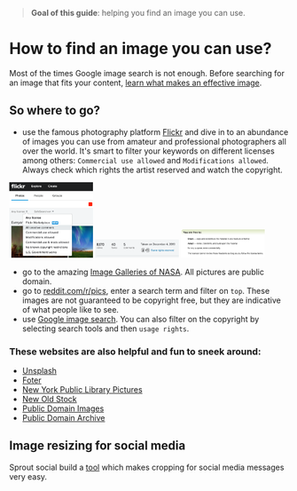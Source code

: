 > **Goal of this guide**: helping you find an image you can use.

# How to find an image you can use?
Most of the times Google image search is not enough. Before searching for an image that fits your content, [learn what makes an effective image](../effective-image-guide/readme.md).

## So where to go?

- use the famous photography platform [Flickr](https://www.flickr.com/) and dive in to an abundance of images you can use from amateur and professional photographers all over the world. It's smart to filter your keywords on different licenses among others: ```Commercial use allowed``` and ```Modifications allowed```. Always check which rights the artist reserved and watch the copyright.  

<img src="../images/flickr-screenshot1.png" width=30%/>
<img src="../images/flickr-screenshot2.png" width=30%/>
<img src="../images/flickr-screenshot3.png" width=30%/>

- go to the amazing [Image Galleries of NASA](https://www.nasa.gov/multimedia/imagegallery/index.html). All pictures are public domain.
- go to [reddit.com/r/pics](https://reddit.com/r/pics), enter a search term and filter on ```top```. These images are not guaranteed to be copyright free, but they are indicative of what people like to see.
- use [Google image search](https://images.google.com/). You can also filter on the copyright by selecting search tools and then ```usage rights```.

### These websites are also helpful and fun to sneek around:

* [Unsplash](https://unsplash.com/)
* [Foter](http://foter.com/)
* [New York Public Library Pictures](http://publicdomain.nypl.org/pd-visualization/)
* [New Old Stock](http://nos.twnsnd.co/)
* [Public Domain Images](http://www.public-domain-image.com/)
* [Public Domain Archive](http://publicdomainarchive.com/)


## Image resizing for social media

Sprout social build a [tool](http://sproutsocial.com/landscape) which makes cropping for social media messages very easy.
